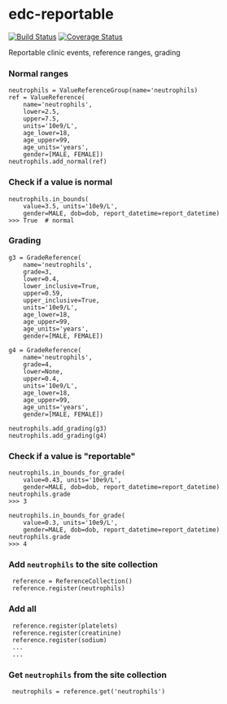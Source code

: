 # edc-reportable

[![Build Status](https://travis-ci.org/botswana-harvard/edc-reportable.svg?branch=develop)](https://travis-ci.org/botswana-harvard/edc-reportable) [![Coverage Status](https://coveralls.io/repos/github/botswana-harvard/edc-reportable/badge.svg?branch=develop)](https://coveralls.io/github/botswana-harvard/edc-reportable?branch=develop)

Reportable clinic events, reference ranges, grading


### Normal ranges

    neutrophils = ValueReferenceGroup(name='neutrophils)
    ref = ValueReference(
        name='neutrophils',
        lower=2.5,
        upper=7.5,
        units='10e9/L',
        age_lower=18,
        age_upper=99,
        age_units='years',
        gender=[MALE, FEMALE])
    neutrophils.add_normal(ref)
    
### Check if a value is normal

    neutrophils.in_bounds(
        value=3.5, units='10e9/L',
        gender=MALE, dob=dob, report_datetime=report_datetime)
    >>> True  # normal

### Grading

    g3 = GradeReference(
        name='neutrophils',
        grade=3,
        lower=0.4,
        lower_inclusive=True,
        upper=0.59,
        upper_inclusive=True,
        units='10e9/L',
        age_lower=18,
        age_upper=99,
        age_units='years',
        gender=[MALE, FEMALE])

    g4 = GradeReference(
        name='neutrophils',
        grade=4,
        lower=None,
        upper=0.4,
        units='10e9/L',
        age_lower=18,
        age_upper=99,
        age_units='years',
        gender=[MALE, FEMALE])

    neutrophils.add_grading(g3)
    neutrophils.add_grading(g4)

### Check if a value is "reportable"

    neutrophils.in_bounds_for_grade(
        value=0.43, units='10e9/L',
        gender=MALE, dob=dob, report_datetime=report_datetime)
    neutrophils.grade
    >>> 3

    neutrophils.in_bounds_for_grade(
        value=0.3, units='10e9/L',
        gender=MALE, dob=dob, report_datetime=report_datetime)
    neutrophils.grade
    >>> 4

### Add `neutrophils` to the site collection
 
     reference = ReferenceCollection()
     reference.register(neutrophils)

### Add all
     
     reference.register(platelets)
     reference.register(creatinine)
     reference.register(sodium)
     ...
     ...
 
### Get `neutrophils` from the site collection
 
     neutrophils = reference.get('neutrophils')
 
